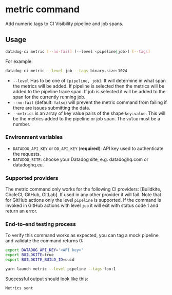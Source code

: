 # metric command

Add numeric tags to CI Visibility pipeline and job spans.

## Usage

```bash
datadog-ci metric [--no-fail] [--level <pipeline|job>] [--tags]
```

For example:

```bash
datadog-ci metric --level job --tags binary.size:1024
```

- `--level` Has to be one of `[pipeline, job]`. It will determine in what span the metrics will be added. If pipeline
  is selected then the metrics will be added to the pipeline trace span. If job is selected it will be added to the
  span for the currently running job.
- `--no-fail` (default: `false`) will prevent the metric command from failing if there are issues submitting the data.
- `--metrics` is an array of key value pairs of the shape `key:value`. This will be the metrics added to the pipeline or job span.
  The `value` must be a number.

### Environment variables

- `DATADOG_API_KEY` or `DD_API_KEY` (**required**): API key used to authenticate the requests.
- `DATADOG_SITE`: choose your Datadog site, e.g. datadoghq.com or datadoghq.eu.

### Supported providers

The metric command only works for the following CI providers: [Buildkite, CircleCI, GitHub, GitLab]. If used in
any other provider it will fail. Note that for GitHub actions only the level `pipeline` is supported. If the
command is invoked in GitHub actions with level `job` it will exit with status code 1 and return an
error.

### End-to-end testing process

To verify this command works as expected, you can tag a mock pipeline and validate the command returns 0:

```bash
export DATADOG_API_KEY='<API key>'
export BUILDKITE=true
export BUILDKITE_BUILD_ID=uuid

yarn launch metric --level pipeline --tags foo:1
```

Successful output should look like this:

```bash
Metrics sent
```

